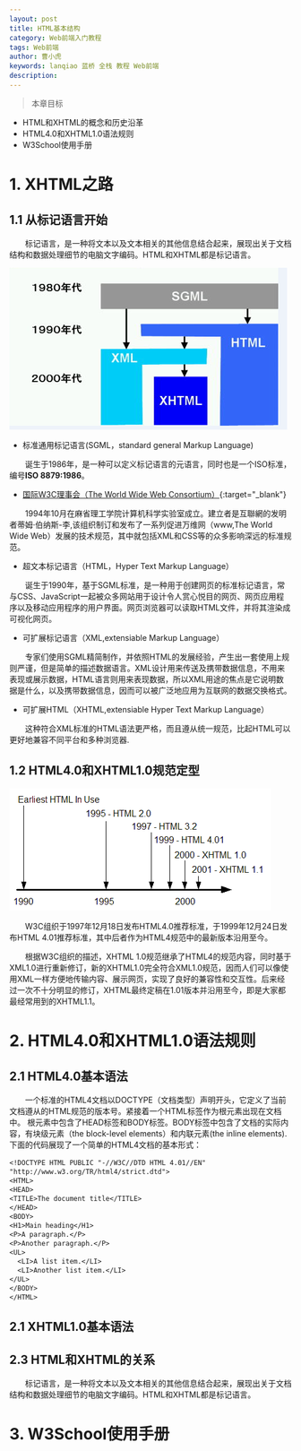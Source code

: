 ```yaml
---
layout: post
title: HTML基本结构
category: Web前端入门教程
tags: Web前端
author: 曹小虎
keywords: lanqiao 蓝桥 全栈 教程 Web前端
description: 
---
```


> 本章目标

- HTML和XHTML的概念和历史沿革
- HTML4.0和XHTML1.0语法规则
- W3School使用手册

# 1. XHTML之路

## 1.1 从标记语言开始
&emsp;&emsp;标记语言，是一种将文本以及文本相关的其他信息结合起来，展现出关于文档结构和数据处理细节的电脑文字编码。HTML和XHTML都是标记语言。

![html-xhtml-history](/public/img/html/html-xhtml-history.png)  

- 标准通用标记语言(SGML，standard general Markup Language)

&emsp;&emsp;诞生于1986年，是一种可以定义标记语言的元语言，同时也是一个ISO标准，编号**ISO 8879:1986**。

- [国际W3C理事会（The World Wide Web Consortium）](https://zh.wikipedia.org/wiki/%E4%B8%87%E7%BB%B4%E7%BD%91%E8%81%94%E7%9B%9F){:target="_blank"}

&emsp;&emsp;1994年10月在麻省理工学院计算机科学实验室成立。建立者是互聯網的发明者蒂姆·伯纳斯-李,该组织制订和发布了一系列促进万维网（www,The World Wide Web）发展的技术规范，其中就包括XML和CSS等的众多影响深远的标准规范。

- 超文本标记语言（HTML，Hyper Text Markup Language）

&emsp;&emsp;诞生于1990年，基于SGML标准，是一种用于创建网页的标准标记语言，常与CSS、JavaScript一起被众多网站用于设计令人赏心悦目的网页、网页应用程序以及移动应用程序的用户界面。网页浏览器可以读取HTML文件，并将其渲染成可视化网页。

- 可扩展标记语言（XML,extensiable Markup Language）

&emsp;&emsp;专家们使用SGML精简制作，并依照HTML的发展经验，产生出一套使用上规则严谨，但是简单的描述数据语言。XML设计用来传送及携带数据信息，不用来表现或展示数据，HTML语言则用来表现数据，所以XML用途的焦点是它说明数据是什么，以及携带数据信息，因而可以被广泛地应用为互联网的数据交换格式。

- 可扩展HTML（XHTML,extensiable Hyper Text Markup Language）

&emsp;&emsp;这种符合XML标准的HTML语法更严格，而且遵从统一规范，比起HTML可以更好地兼容不同平台和多种浏览器.

## 1.2 HTML4.0和XHTML1.0规范定型

![html-xhtml-relation](/public/img/html/xhtml-way.gif)  

&emsp;&emsp;W3C组织于1997年12月18日发布HTML4.0推荐标准，于1999年12月24日发布HTML 4.01推荐标准，其中后者作为HTML4规范中的最新版本沿用至今。  

&emsp;&emsp;根据W3C组织的描述，XHTML 1.0规范继承了HTML4的规范内容，同时基于XML1.0进行重新修订，新的XHTML1.0完全符合XML1.0规范，因而人们可以像使用XML一样方便地传输内容、展示网页，实现了良好的兼容性和交互性。后来经过一次不十分明显的修订，XHTML最终定稿在1.01版本并沿用至今，即是大家都最经常用到的XHTML1.1。  

# 2. HTML4.0和XHTML1.0语法规则 

## 2.1 HTML4.0基本语法

&emsp;&emsp;一个标准的HTML4文档以DOCTYPE（文档类型）声明开头，它定义了当前文档遵从的HTML规范的版本号。紧接着一个HTML标签作为根元素出现在文档中。
根元素中包含了HEAD标签和BODY标签。BODY标签中包含了文档的实际内容，有块级元素（the block-level elements）和内联元素(the inline elements).下面的代码展现了一个简单的HTML4文档的基本形式：

    <!DOCTYPE HTML PUBLIC "-//W3C//DTD HTML 4.01//EN" "http://www.w3.org/TR/html4/strict.dtd">
    <HTML>
    <HEAD>
    <TITLE>The document title</TITLE>
    </HEAD>
    <BODY>
    <H1>Main heading</H1>
    <P>A paragraph.</P>
    <P>Another paragraph.</P>
    <UL>
      <LI>A list item.</LI>
      <LI>Another list item.</LI>
    </UL>
    </BODY>
    </HTML>

## 2.1 XHTML1.0基本语法

## 2.3 HTML和XHTML的关系

&emsp;&emsp;标记语言，是一种将文本以及文本相关的其他信息结合起来，展现出关于文档结构和数据处理细节的电脑文字编码。HTML和XHTML都是标记语言。  

# 3. W3School使用手册

